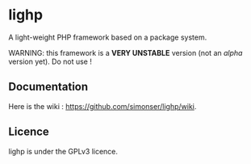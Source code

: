lighp
=====

A light-weight PHP framework based on a package system.

WARNING: this framework is a **VERY UNSTABLE** version (not an *alpha* version yet). Do not use !

Documentation
-------------

Here is the wiki : https://github.com/simonser/lighp/wiki.

Licence
-------

lighp is under the GPLv3 licence.
